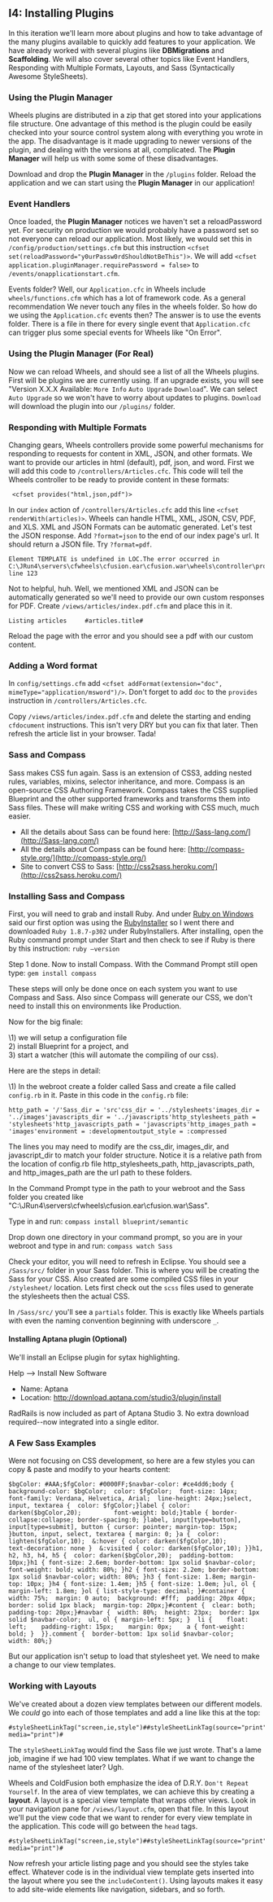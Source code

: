 ## I4: Installing Plugins

In this iteration we'll learn more about plugins and how to take
advantage of the many plugins available to quickly add features to your
application. We have already worked with several plugins like
**DBMigrations** and **Scaffolding**. We will also cover several other
topics like Event Handlers, Responding with Multiple Formats, Layouts,
and Sass (Syntactically Awesome StyleSheets).

### Using the **Plugin Manager**

Wheels plugins are distributed in a zip that get stored into your
applications file structure. One advantage of this method is the plugin
could be easily checked into your source control system along with
everything you wrote in the app. The disadvantage is it made upgrading
to newer versions of the plugin, and dealing with the versions at all,
complicated. The **Plugin Manager** will help us with some some of these
disadvantages.

Download and drop the **Plugin Manager** in the `/plugins` folder.
Reload the application and we can start using the **Plugin Manager** in
our application!

### Event Handlers

Once loaded, the **Plugin Manager** notices we haven't set a
reloadPassword yet. For security on production we would probably have a
password set so not everyone can reload our application. Most likely, we
would set this in `/config/production/settings.cfm` but this instruction
`<cfset set(reloadPassword="y0urPassw0rdShouldNotBeThis")>`. We will add
`<cfset application.pluginManager.requirePassword = false>` to
`/events/onapplicationstart.cfm`.

Events folder? Well, our `Application.cfc` in Wheels include
`wheels/functions.cfm` which has a lot of framework code. As a general
recommendation We never touch any files in the wheels folder. So how do
we using the `Application.cfc` events then? The answer is to use the
events folder. There is a file in there for every single event that
`Application.cfc` can trigger plus some special events for Wheels like
"On Error".

### Using the **Plugin Manager** (For Real)

Now we can reload Wheels, and should see a list of all the Wheels
plugins. First will be plugins we are currently using. If an upgrade
exists, you will see "Version X.X.X Available: `More Info`
`Auto Upgrade` `Download`". We can select `Auto Upgrade` so we won't
have to worry about updates to plugins. `Download` will download the
plugin into our `/plugins/` folder.

### Responding with Multiple Formats

Changing gears, Wheels controllers provide some powerful mechanisms for
responding to requests for content in XML, JSON, and other formats. We
want to provide our articles in html (default), pdf, json, and word.
First we will add this code to `/controllers/Articles.cfc`. This code
will tell the Wheels controller to be ready to provide content in these
formats:

~~~~ {lang="cfm"}
 <cfset provides("html,json,pdf")>
~~~~

In our `index` action of `/controllers/Articles.cfc` add this line
`<cfset renderWith(articles)>`. Wheels can handle HTML, XML, JSON, CSV,
PDF, and XLS. XML and JSON Formats can be automatic generated. Let's
test the JSON response. Add `?format=json` to the end of our index
page's url. It should return a JSON file. Try `?format=pdf`.

    Element TEMPLATE is undefined in LOC.The error occurred in C:\JRun4\servers\cfwheels\cfusion.ear\cfusion.war\wheels\controller\provides.cfm: line 123

Not to helpful, huh. Well, we mentioned XML and JSON can be
automatically generated so we'll need to provide our own custom
responses for PDF. Create `/views/articles/index.pdf.cfm` and place this
in it.

~~~~ {lang="cfm"}
Listing articles     #articles.title#   
~~~~

Reload the page with the error and you should see a pdf with our custom
content.

### Adding a Word format

In `config/settings.cfm` add
`<cfset addFormat(extension="doc", mimeType="application/msword")/>`.
Don't forget to add `doc` to the `provides` instruction in
`/controllers/Articles.cfc`.

Copy `/views/articles/index.pdf.cfm` and delete the starting and ending
`cfdocument` instructions. This isn't very DRY but you can fix that
later. Then refresh the article list in your browser. Tada!

### Sass and Compass

Sass makes CSS fun again. Sass is an extension of CSS3, adding nested
rules, variables, mixins, selector inheritance, and more. Compass is an
open-source CSS Authoring Framework. Compass takes the CSS supplied
Blueprint and the other supported frameworks and transforms them into
Sass files. These will make writing CSS and working with CSS much, much
easier.

-   All the details about Sass can be found here:
    [http://Sass-lang.com/](http://Sass-lang.com/)
-   All the details about Compass can be found here:
    [http://compass-style.org/](http://compass-style.org/)
-   Site to convert CSS to Sass:
    [http://css2sass.heroku.com/](http://css2sass.heroku.com/)

### Installing Sass and Compass

First, you will need to grab and install Ruby. And under [Ruby on
Windows](http://www.ruby-lang.org/en/downloads/) said our first option
was using the [RubyInstaller](http://rubyinstaller.org/downloads/) so I
went there and downloaded `Ruby 1.8.7-p302` under RubyInstallers. After
installing, open the Ruby command prompt under Start and then check to
see if Ruby is there by this instruction: `ruby —version`

Step 1 done. Now to install Compass. With the Command Prompt still open
type: `gem install compass`

These steps will only be done once on each system you want to use
Compass and Sass. Also since Compass will generate our CSS, we don't
need to install this on environments like Production.

Now for the big finale:

\1) we will setup a configuration file\
2) install Blueprint for a project, and \
3) start a watcher (this will automate the compiling of our css).

Here are the steps in detail:

\1) In the webroot create a folder called Sass and create a file called
`config.rb` in it. Paste in this code in the `config.rb` file:

~~~~ {lang="ruby"}
http_path = '/'Sass_dir = 'src'css_dir = '../stylesheets'images_dir = '../images'javascripts_dir = '../javascripts'http_stylesheets_path = 'stylesheets'http_javascripts_path = 'javascripts'http_images_path = 'images'environment = :developmentoutput_style = :compressed
~~~~

The lines you may need to modify are the css\_dir, images\_dir, and
javascript\_dir to match your folder structure. Notice it is a relative
path from the location of config.rb file http\_stylesheets\_path,
http\_javascripts\_path, and http\_images\_path are the url path to
these folders.

In the Command Prompt type in the path to your webroot and the Sass
folder you created like
"C:\\JRun4\\servers\\cfwheels\\cfusion.ear\\cfusion.war\\Sass".

Type in and run: `compass install blueprint/semantic`

Drop down one directory in your command prompt, so you are in your
webroot and type in and run: `compass watch Sass`

Check your editor, you will need to refresh in Eclipse. You should see a
`/Sass/src/` folder in your Sass folder. This is where you will be
creating the Sass for your CSS. Also created are some compiled CSS files
in your `/stylesheet/` location. Lets first check out the `scss` files
used to generate the stylesheets then the actual CSS.

In `/Sass/src/` you'll see a `partials` folder. This is exactly like
Wheels partials with even the naming convention beginning with
underscore `_`.

#### Installing Aptana plugin (Optional)

We'll install an Eclipse plugin for sytax highlighting.

Help --\> Install New Software

-   Name: Aptana
-   Location: http://download.aptana.com/studio3/plugin/install

RadRails is now included as part of Aptana Studio 3. No extra download
required--now integrated into a single editor.

### A Few Sass Examples

Were not focusing on CSS development, so here are a few styles you can
copy & paste and modify to your hearts content:

~~~~ {lang="Sass"}
$bgColor: #AAA;$fgColor: #0000FF;$navbar-color: #ce4dd6;body {  background-color: $bgColor;  color: $fgColor;  font-size: 14px;   font-family: Verdana, Helvetica, Arial;  line-height: 24px;}select, input, textarea {  color: $fgColor;}label { color: darken($bgColor,20);         font-weight: bold;}table { border-collapse:collapse; border-spacing:0; }label, input[type=button], input[type=submit], button { cursor: pointer; margin-top: 15px; }button, input, select, textarea { margin: 0; }a {  color: lighten($fgColor,10);  &:hover { color: darken($fgColor,10);            text-decoration: none }  &:visited { color: darken($fgColor,10); }}h1, h2, h3, h4, h5 {  color: darken($bgColor,20);  padding-bottom: 10px;}h1 { font-size: 2.6em; border-bottom: 1px solid $navbar-color; font-weight: bold; width: 80%; }h2 { font-size: 2.2em; border-bottom: 1px solid $navbar-color; width: 80%; }h3 { font-size: 1.8em; margin-top: 10px; }h4 { font-size: 1.4em; }h5 { font-size: 1.0em; }ul, ol { margin-left: 1.8em; }ol { list-style-type: decimal; }#container {  width: 75%;  margin: 0 auto;  background: #fff;  padding: 20px 40px;  border: solid 1px black;  margin-top: 20px;}#content {  clear: both;  padding-top: 20px;}#navbar {  width: 80%;  height: 23px;  border: 1px solid $navbar-color;  ul, ol { margin-left: 5px; }  li {    float: left;    padding-right: 15px;    margin: 0px;    a { font-weight: bold; }  }}.comment {  border-bottom: 1px solid $navbar-color;   width: 80%;}
~~~~

But our application isn't setup to load that stylesheet yet. We need to
make a change to our view templates.

### Working with Layouts

We've created about a dozen view templates between our different models.
We *could* go into each of those templates and add a line like this at
the top:

~~~~ {lang="cfm"}
#styleSheetLinkTag("screen,ie,style")##styleSheetLinkTag(source="print", media="print")#
~~~~

The `styleSheetLinkTag` would find the Sass file we just wrote. That's a
lame job, imagine if we had 100 view templates. What if we want to
change the name of the stylesheet later? Ugh.

Wheels and ColdFusion both emphasize the idea of D.R.Y.
`Don't Repeat Yourself`. In the area of view templates, we can achieve
this by creating a **layout**. A layout is a special view template that
wraps other views. Look in your navigation pane for `/views/layout.cfm`,
open that file. In this layout we'll put the view code that we want to
render for every view template in the application. This code will go
between the `head` tags.

~~~~ {lang="cfm"}
#styleSheetLinkTag("screen,ie,style")##styleSheetLinkTag(source="print", media="print")#
~~~~

Now refresh your article listing page and you should see the styles take
effect. Whatever code is in the individual view template gets inserted
into the layout where you see the `includeContent()`. Using layouts
makes it easy to add site-wide elements like navigation, sidebars, and
so forth.
